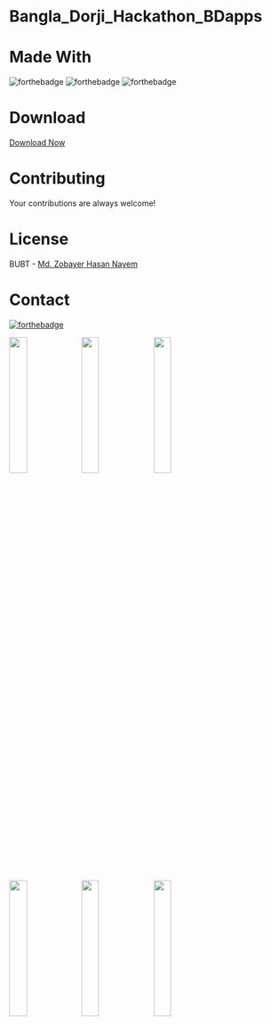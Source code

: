 # Bangla_Dorji_Hackathon_BDapps


# Made With
![forthebadge](https://img.shields.io/badge/Android_Studio-5C2D91?style=for-the-badge&logo=android%20studio&logoColor=white)
![forthebadge](https://img.shields.io/badge/Firebase-00000F?style=for-the-badge&logo=firebase&logoColor=white)
![forthebadge](https://img.shields.io/badge/Java-5C2D91?style=for-the-badge&logo=java&logoColor=white)


# Download
[Download Now](https://codeload.github.com/zobayerdev/Bangla_Dorji_Hackathon_BDapps/zip/refs/heads/main)

# Contributing
Your contributions are always welcome!

# License
BUBT - [Md. Zobayer Hasan Nayem](https://github.com/zobayerdev/)

# Contact
[![forthebadge](https://img.shields.io/badge/Gmail-D14836?style=for-the-badge&logo=gmail&logoColor=white)](https://mail.google.com/mail/?view=cm&fs=1&to=zobayer.dev@gmail.com)

<img src="https://user-images.githubusercontent.com/74914169/189492056-6313c200-3c3c-4154-9048-9bd99ec55c03.png" width=25% height=25%>
<img src="https://user-images.githubusercontent.com/74914169/189492058-d7185897-2582-4b11-a18a-62a18e92bd20.png" width=25% height=25%>
<img src="https://user-images.githubusercontent.com/74914169/189492070-3b991254-acd7-461c-bfba-0b67a858c431.png" width=25% height=25%>
<img src="https://user-images.githubusercontent.com/74914169/189492075-b2e63c47-f956-40a5-b3fa-7c2f847b7d17.png" width=25% height=25%>
<img src="https://user-images.githubusercontent.com/74914169/189492078-0730e205-4af2-4977-843b-2067c9a923bb.png" width=25% height=25%>
<img src="https://user-images.githubusercontent.com/74914169/189735699-141b2553-4213-4f11-a045-e51e2a20d01f.png" width=25% height=25%>
